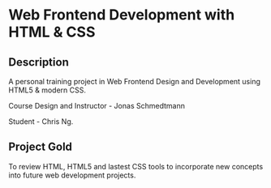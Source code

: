 # Web Frontend Development with HTML & CSS

## Description

A personal training project in Web Frontend Design and Development using HTML5 & modern CSS.

Course Design and Instructor - Jonas Schmedtmann

Student - Chris Ng.

## Project Gold

To review HTML, HTML5 and lastest CSS tools to incorporate new concepts into future web development projects.
